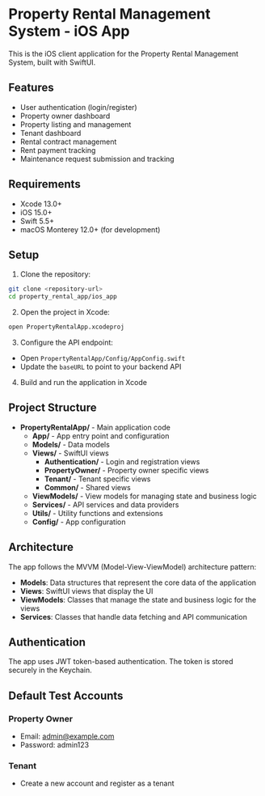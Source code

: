 # Property Rental Management System - iOS App

This is the iOS client application for the Property Rental Management System, built with SwiftUI.

## Features

- User authentication (login/register)
- Property owner dashboard
- Property listing and management
- Tenant dashboard
- Rental contract management
- Rent payment tracking
- Maintenance request submission and tracking

## Requirements

- Xcode 13.0+
- iOS 15.0+
- Swift 5.5+
- macOS Monterey 12.0+ (for development)

## Setup

1. Clone the repository:

```bash
git clone <repository-url>
cd property_rental_app/ios_app
```

2. Open the project in Xcode:

```bash
open PropertyRentalApp.xcodeproj
```

3. Configure the API endpoint:

- Open `PropertyRentalApp/Config/AppConfig.swift`
- Update the `baseURL` to point to your backend API

4. Build and run the application in Xcode

## Project Structure

- **PropertyRentalApp/** - Main application code
  - **App/** - App entry point and configuration
  - **Models/** - Data models
  - **Views/** - SwiftUI views
    - **Authentication/** - Login and registration views
    - **PropertyOwner/** - Property owner specific views
    - **Tenant/** - Tenant specific views
    - **Common/** - Shared views
  - **ViewModels/** - View models for managing state and business logic
  - **Services/** - API services and data providers
  - **Utils/** - Utility functions and extensions
  - **Config/** - App configuration

## Architecture

The app follows the MVVM (Model-View-ViewModel) architecture pattern:

- **Models**: Data structures that represent the core data of the application
- **Views**: SwiftUI views that display the UI
- **ViewModels**: Classes that manage the state and business logic for the views
- **Services**: Classes that handle data fetching and API communication

## Authentication

The app uses JWT token-based authentication. The token is stored securely in the Keychain.

## Default Test Accounts

### Property Owner
- Email: admin@example.com
- Password: admin123

### Tenant
- Create a new account and register as a tenant
